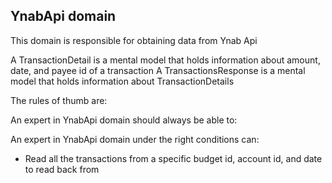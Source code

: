 ## YnabApi domain

This domain is responsible for obtaining data from Ynab Api

A TransactionDetail is a mental model that holds information about amount, date, and payee id of a transaction
A TransactionsResponse is a mental model that holds information about TransactionDetails

The rules of thumb are:

An expert in YnabApi domain should always be able to:

An expert in YnabApi domain under the right conditions can:

- Read all the transactions from a specific budget id, account id, and date to read back from
